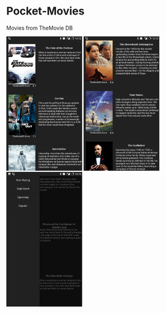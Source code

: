 # Pocket-Movies

Movies from TheMovie DB


<img src="https://github.com/gohv/Pocket-Movies/blob/master/1.png" width="200"> <img src="https://github.com/gohv/Pocket-Movies/blob/master/3.png" width="200"> <img src="https://github.com/gohv/Pocket-Movies/blob/master/2.png" width="200"> 

